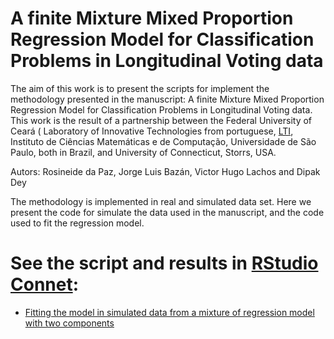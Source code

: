 # A finite Mixture Mixed Proportion Regression Model for Classification Problems in Longitudinal Voting data

The aim of this work is to present the scripts for implement the methodology presented in the manuscript: A finite Mixture Mixed Proportion Regression Model for Classification Problems in Longitudinal Voting data.
This work is the result of a partnership between the Federal University of Ceará ( Laboratory of Innovative Technologies from portuguese, [LTI](https://dmontier.pro.br/lti/), Instituto de Ciências Matemáticas e de Computação, Universidade de São Paulo, both in Brazil, and University of Connecticut, Storrs, USA.


Autors: Rosineide da Paz, Jorge Luis Bazán, Victor Hugo Lachos and Dipak Dey


The methodology is implemented in real and simulated data set. Here we present the code for simulate the data used in the manuscript, and the code used to fit the regression model.



# **See the script  and results in [RStudio Connet](https://beta.rstudioconnect.com/content/d0e77eea-0a9f-4203-a2a6-e06379dafdd3):**

* [Fitting the model in simulated data from a mixture of regression model with two components](https://beta.rstudioconnect.com/content/d0e77eea-0a9f-4203-a2a6-e06379dafdd3)
